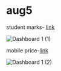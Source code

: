 # aug5
student marks- [link](https://public.tableau.com/app/profile/anisha.s.c/viz/studentmarks_16912311438220/Dashboard1?publish=yes)

![Dashboard 1 (1)](https://github.com/Anishaani11/aug5/assets/90686533/2ebfffef-005c-4b8e-93ee-60fca81e3d6d)


mobile price-[link](https://public.tableau.com/app/profile/anisha.s.c/viz/Mobileprice/Dashboard1?publish=yes)



![Dashboard 1 (2)](https://github.com/Anishaani11/aug5/assets/90686533/bcbf5c99-d681-49c9-b8cb-c48ecb8d57db)
